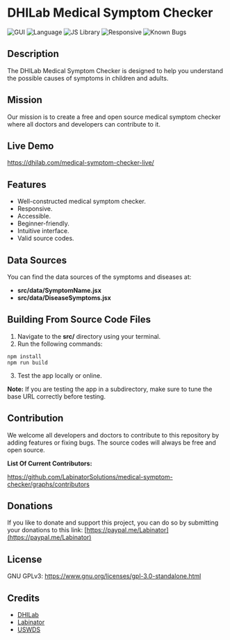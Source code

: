 # DHILab Medical Symptom Checker

![GUI](https://img.shields.io/badge/GUI-USWDS_2.7.1-000000)
![Language](https://img.shields.io/badge/Language-JavaScript-173E11)
![JS Library](https://img.shields.io/badge/JS_Library-React-16356A)
![Responsive](https://img.shields.io/badge/Responsive-Yes-211E55)
![Known Bugs](https://img.shields.io/badge/Known_Bugs-1-D83933)

## Description

The DHILab Medical Symptom Checker is designed to help you understand the possible causes of symptoms in children and adults.

## Mission

Our mission is to create a free and open source medical symptom checker where all doctors and developers can contribute to it.

## Live Demo

https://dhilab.com/medical-symptom-checker-live/

## Features

- Well-constructed medical symptom checker.
- Responsive.
- Accessible.
- Beginner-friendly.
- Intuitive interface.
- Valid source codes.

## Data Sources

You can find the data sources of the symptoms and diseases at:

- **src/data/SymptomName.jsx**
- **src/data/DiseaseSymptoms.jsx**

## Building From Source Code Files

1. Navigate to the **src/** directory using your terminal.
2. Run the following commands:
```
npm install
npm run build
```
3. Test the app locally or online.

**Note:** If you are testing the app in a subdirectory, make sure to tune the base URL correctly before testing.

## Contribution

We welcome all developers and doctors to contribute to this repository by adding features or fixing bugs. The source codes will always be free and open source.

**List Of Current Contributors:**

https://github.com/LabinatorSolutions/medical-symptom-checker/graphs/contributors

## Donations

If you like to donate and support this project, you can do so by submitting your donations to this link: [https://paypal.me/Labinator](https://paypal.me/Labinator)

## License

GNU GPLv3: https://www.gnu.org/licenses/gpl-3.0-standalone.html

## Credits

- [DHILab](https://dhilab.com/)
- [Labinator](https://labinator.com/)
- [USWDS](https://designsystem.digital.gov/)
